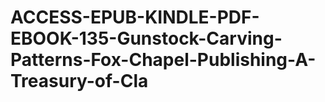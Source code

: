 # ACCESS-EPUB-KINDLE-PDF-EBOOK-135-Gunstock-Carving-Patterns-Fox-Chapel-Publishing-A-Treasury-of-Cla